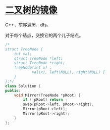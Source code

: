 # [二叉树的镜像](https://www.nowcoder.com/practice/564f4c26aa584921bc75623e48ca3011?tpId=13&tqId=11171&tPage=1&rp=1&ru=/ta/coding-interviews&qru=/ta/coding-interviews/question-ranking ) 

C++，前序遍历，dfs。

对于每个结点，交换它的两个儿子结点。

```cpp
/*
struct TreeNode {
	int val;
	struct TreeNode *left;
	struct TreeNode *right;
	TreeNode(int x) :
			val(x), left(NULL), right(NULL) {
	}
};*/
class Solution {
public:
    void Mirror(TreeNode *pRoot) {
        if (!pRoot) return ;
        swap(pRoot->left, pRoot->right);
        Mirror(pRoot->left);
        Mirror(pRoot->right);
    }
};
```
